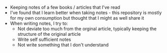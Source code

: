 * Keeping notes of a few books / articles that I've read
* I've found that I learn better when taking notes - this repository is mostly for my own consumption but thought that I might as well share it
* When writing notes, I try to:
    - Not deviate too much from the orginal article, typically keeping the structure of the original article
    - Write self sufficient notes
    - Not write something that I don't understand
